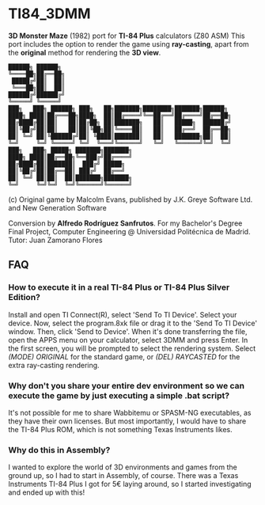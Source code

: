 # TI84_3DMM
**3D Monster Maze** (1982) port for **TI-84 Plus** calculators (Z80 ASM)
This port includes the option to render the game using **ray-casting**, 
apart from the **original** method for rendering the **3D view**.

```
██████╗ ██████╗
╚════██╗██╔══██╗
 █████╔╝██║  ██║
 ╚═══██╗██║  ██║
██████╔╝██████╔╝
╚═════╝ ╚═════╝
███╗   ███╗ ██████╗ ███╗   ██╗███████╗████████╗███████╗██████╗ 
████╗ ████║██╔═══██╗████╗  ██║██╔════╝╚══██╔══╝██╔════╝██╔══██╗
██╔████╔██║██║   ██║██╔██╗ ██║███████╗   ██║   █████╗  ██████╔╝
██║╚██╔╝██║██║   ██║██║╚██╗██║╚════██║   ██║   ██╔══╝  ██╔══██╗
██║ ╚═╝ ██║╚██████╔╝██║ ╚████║███████║   ██║   ███████╗██║  ██║
╚═╝     ╚═╝ ╚═════╝ ╚═╝  ╚═══╝╚══════╝   ╚═╝   ╚══════╝╚═╝  ╚═╝
███╗   ███╗ █████╗ ███████╗███████╗
████╗ ████║██╔══██╗╚══███╔╝██╔════╝
██╔████╔██║███████║  ███╔╝ █████╗  
██║╚██╔╝██║██╔══██║ ███╔╝  ██╔══╝  
██║ ╚═╝ ██║██║  ██║███████╗███████╗
╚═╝     ╚═╝╚═╝  ╚═╝╚══════╝╚══════╝
```
(c) Original game by Malcolm Evans, published by J.K. Greye Software Ltd. and New Generation Software

Conversion by **Alfredo Rodríguez Sanfrutos**.
	For my Bachelor's Degree Final Project, Computer Engineering @ Universidad Politécnica de Madrid.
	Tutor: Juan Zamorano Flores

## FAQ
### How to execute it in a real TI-84 Plus or TI-84 Plus Silver Edition?
Install and open TI Connect(R), select 'Send To TI Device'. Select your device.
Now, select the program.8xk file or drag it to the 'Send To TI Device' window.
Then, click 'Send to Device'.
When it's done transferring the file, open the APPS menu on your calculator, select 3DMM and press Enter.
In the first screen, you will be prompted to select the rendering system. Select *(MODE) ORIGINAL* for the standard game,
or *(DEL) RAYCASTED* for the extra ray-casting rendering.

### Why don't you share your entire dev environment so we can execute the game by just executing a simple .bat script?
It's not possible for me to share Wabbitemu or SPASM-NG executables, as they have their own licenses. But most importantly, 
I would have to share the TI-84 Plus ROM, which is not something Texas Instruments likes.

### Why do this in Assembly?
I wanted to explore the world of 3D environments and games from the ground up, so I had to start in Assembly, of course.
There was a Texas Instruments TI-84 Plus I got for 5€ laying around, so I started investigating and ended up with this!
